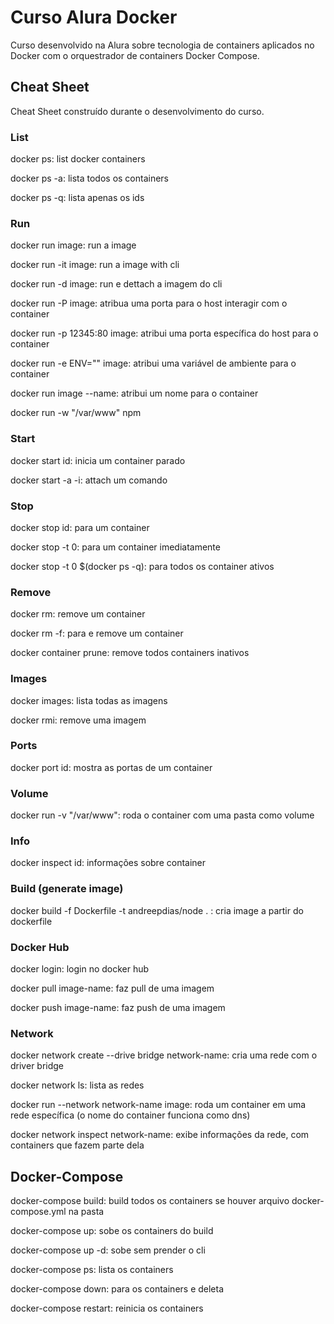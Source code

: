 # Curso Alura Docker

Curso desenvolvido na Alura sobre tecnologia de containers aplicados no Docker com o orquestrador de containers Docker Compose.


## Cheat Sheet

Cheat Sheet construído durante o desenvolvimento do curso.

### List

docker ps: list docker containers

docker ps -a: lista todos os containers

docker ps -q: lista apenas os ids

### Run

docker run image: run a image

docker run -it image: run a image with cli

docker run -d image: run e dettach a imagem do cli

docker run -P image: atribua uma porta para o host interagir com o container

docker run -p 12345:80 image: atribui uma porta específica do host para o container

docker run -e ENV="" image: atribui uma variável de ambiente para o container

docker run image --name: atribui um nome para o container

docker run -w "/var/www" npm

### Start

docker start id: inicia um container parado

docker start -a -i: attach um comando

### Stop

docker stop id: para um container

docker stop -t 0: para um container imediatamente

docker stop -t 0 $(docker ps -q): para todos os container ativos

### Remove

docker rm: remove um container

docker rm -f: para e remove um container

docker container prune: remove todos containers inativos

### Images

docker images: lista todas as imagens

docker rmi: remove uma imagem

### Ports

docker port id: mostra as portas de um container

### Volume

docker run -v "/var/www": roda o container com uma pasta como volume

### Info

docker inspect id: informações sobre container

### Build (generate image)

docker build -f Dockerfile -t andreepdias/node . : cria image a partir do dockerfile

### Docker Hub

docker login: login no docker hub

docker pull image-name: faz pull de uma imagem

docker push image-name: faz push de uma imagem

### Network

docker network create --drive bridge network-name: cria uma rede com o driver bridge

docker network ls: lista as redes

docker run --network network-name image: roda um container em uma rede específica (o nome do container funciona como dns)

docker network inspect network-name: exibe informações da rede, com containers que fazem parte dela

## Docker-Compose

docker-compose build: build todos os containers se houver arquivo docker-compose.yml na pasta

docker-compose up: sobe os containers do build

docker-compose up -d: sobe sem prender o cli

docker-compose ps: lista os containers

docker-compose down: para os containers e deleta

docker-compose restart: reinicia os containers
